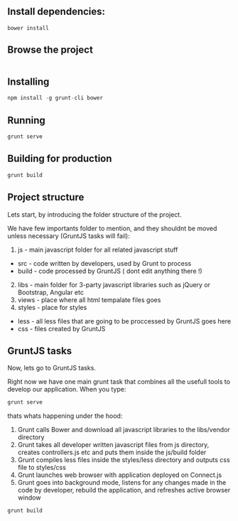 ## Install dependencies:

```npm install
bower install
```
## Browse the project 
```grunt serve
```
## Installing
```js
npm install -g grunt-cli bower
```

## Running
```js
grunt serve
```

## Building for production
```js
grunt build
```

## Project structure

Lets start, by introducing the folder structure of the project.

We have few importants  folder to mention, and they shouldnt be moved unless necessary (GruntJS tasks will fail):

1. js - main javascript folder for all related javascript stuff
  * src - code written by developers, used by Grunt to process
  * build - code processed by GruntJS ( dont edit anything there !)
2. libs - main folder for 3-party javascript libraries such as jQuery or Bootstrap, Angular etc
3. views - place where all html tempalate files goes
4. styles - place for styles
  * less - all less files that are going to be proccessed by GruntJS goes here
  * css - files created by GruntJS

## GruntJS tasks

Now, lets go to GruntJS tasks.

Right now we have one main grunt task that combines all the usefull tools to develop our application. When you type:

```js
grunt serve
```

thats whats happening under the hood:

1. Grunt calls Bower and download all javascript libraries to the libs/vendor directory
2. Grunt takes all developer written javascript files from js directory, creates controllers.js etc and puts them inside the js/build folder
3. Grunt compiles less files inside the styles/less directory and outputs css file to styles/css
4. Grunt launches web browser with application deployed on Connect.js
5. Grunt goes into background mode, listens for any changes made in the code by developer, rebuild the application, and refreshes active browser window

```js
grunt build
```

